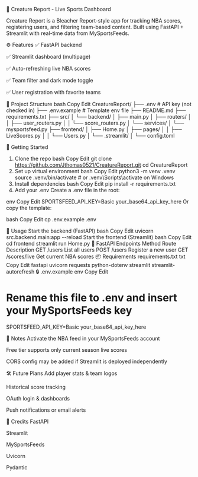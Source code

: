🏀 Creature Report - Live Sports Dashboard

Creature Report is a Bleacher Report-style app for tracking NBA scores, registering users, and filtering team-based content. Built using FastAPI + Streamlit with real-time data from MySportsFeeds.

⚙️ Features
✅ FastAPI backend

✅ Streamlit dashboard (multipage)

✅ Auto-refreshing live NBA scores

✅ Team filter and dark mode toggle

✅ User registration with favorite teams

📁 Project Structure
bash
Copy
Edit
CreatureReport/
├── .env                     # API key (not checked in)
├── .env.example             # Template env file
├── README.md
├── requirements.txt
├── src/
│   └── backend/
│       ├── main.py
│       ├── routers/
│       │   ├── user_routers.py
│       │   └── score_routers.py
│       └── services/
│           └── mysportsfeed.py
├── frontend/
│   ├── Home.py
│   ├── pages/
│   │   ├── LiveScores.py
│   │   └── Users.py
│   └── .streamlit/
│       └── config.toml

🚀 Getting Started
1. Clone the repo
bash
Copy
Edit
git clone https://github.com/Jthomas0521/CreatureReport.git
cd CreatureReport
2. Set up virtual environment
bash
Copy
Edit
python3 -m venv .venv
source .venv/bin/activate    # or .venv\Scripts\activate on Windows
3. Install dependencies
bash
Copy
Edit
pip install -r requirements.txt
4. Add your .env
Create a .env file in the root:

env
Copy
Edit
SPORTSFEED_API_KEY=Basic your_base64_api_key_here
Or copy the template:

bash
Copy
Edit
cp .env.example .env

🧠 Usage
Start the backend (FastAPI)
bash
Copy
Edit
uvicorn src.backend.main:app --reload
Start the frontend (Streamlit)
bash
Copy
Edit
cd frontend
streamlit run Home.py
🔗 FastAPI Endpoints
Method	Route	Description
GET	/users	List all users
POST	/users	Register a new user
GET	/scores/live	Get current NBA scores
📦 Requirements
requirements.txt
txt
Copy
Edit
fastapi
uvicorn
requests
python-dotenv
streamlit
streamlit-autorefresh
🔒 .env.example
env
Copy
Edit
# Rename this file to .env and insert your MySportsFeeds key
SPORTSFEED_API_KEY=Basic your_base64_api_key_here

📌 Notes
Activate the NBA feed in your MySportsFeeds account

Free tier supports only current season live scores

CORS config may be added if Streamlit is deployed independently

🛠 Future Plans
Add player stats & team logos

Historical score tracking

OAuth login & dashboards

Push notifications or email alerts

🤝 Credits
FastAPI

Streamlit

MySportsFeeds

Uvicorn

Pydantic
